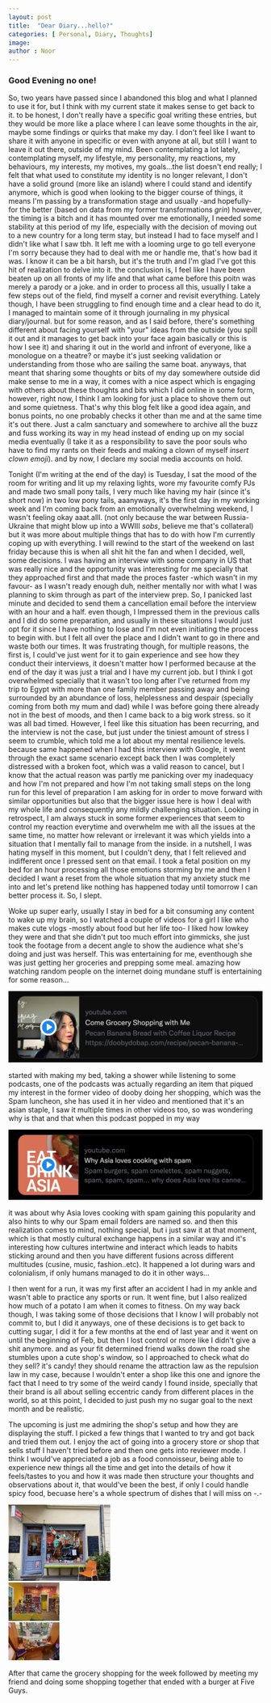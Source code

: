 ```yaml
---
layout: post
title:  "Dear Diary...hello?"
categories: [ Personal, Diary, Thoughts]
image:
author : Noor
---
```


<h3>Good Evening no one!</h3>

So, two years have passed since I abandoned this blog and what I planned to use it for, but I think with my current state it makes sense to get back to it. to be honest, I don't really have a specific goal writing these entries, but they would be more like a place where I can leave some thoughts in the air, maybe some findings or quirks that make my day. I don't feel like I want to share it with anyone in specific or even with anyone at all, but still I want to leave it out there, outside of my mind. Been contemplating a lot lately, contemplating myself, my lifestyle, my personality, my reactions, my behaviours, my interests, my motives, my goals...the list doesn't end really; I felt that what used to constitute my identity is no longer relevant, I don't have a solid ground (more like an island) where I could stand and identify anymore, which is good when looking to the bigger course of things, it means I'm passing by a transformation stage and usually -and hopefully- for the better (based on data from my former transformations *grin*) however, the timing is a bitch and it has mounted over me emotionally, I needed some stability at this period of my life, especially with the decision of moving out to a new country for a long term stay, but instead I had to face myself and I didn't like what I saw tbh. It left me with a looming urge to go tell everyone I'm sorry because they had to deal with me or handle me, that's how bad it was. I know it can be a bit harsh, but it's the truth and I'm glad I've got this hit of realization to delve into it. the conclusion is, I feel like I have been beaten up on all fronts of my life and that what came before this poitn was merely a parody or a joke. and in order to process all this, usually I take a few steps out of the field, find myself a corner and revisit everything. Lately though, I have been struggling to find enough time and a clear head to do it, I managed to maintain some of it through journaling in my physical diary/journal. but for some reason, and as I said before, there's something different about facing yourself with "your" ideas from the outside (you spill it out and it manages to get back into your face again basically or this is how I see it) and sharing it out in the world and infront of everyone, like a monologue on a theatre? or maybe it's just seeking validation or understanding from those who are sailing the same boat. anyways, that meant that sharing some thoughts or bits of my day somewhere outside did make sense to me in a way, it comes with a nice aspect which is engaging with others about these thoughts and bits which I did online in some form, however, right now, I think I am looking for just a place to shove them out and some quietness. That's why this blog felt like a good idea again, and bonus points, no one probably checks it other than me and at the same time it's out there. Just a calm sanctuary and somewhere to archive all the buzz and fuss working its way in my head instead of ending up on my social media eventually (I take it as a responsibility to save the poor souls who have to find my rants on their feeds and making a clown of myself *insert clown emoji*). and by now, I declare my social media accounts on hold.

Tonight (I'm writing at the end of the day) is Tuesday, I sat the mood of the room for writing and lit up my relaxing lights, wore my favourite comfy PJs and made two small pony tails, I very much like having my hair (since it's short now) in two low pony tails, aaanyways, it's the first day in my working week and I'm coming back from an emotionally overwhelming weekend, I wasn't feeling okay aaat.alll. (not only because the war between Russia-Ukraine that might blow up into a WWIII *sobs*, believe me that's collateral) but it was more about multiple things that has to do with how I'm currently coping up with everything. I will rewind to the start of the weekend on last friday because this is when all shit hit the fan and when I decided, well, some decisions. I was having an interview with some company in US that was really nice and  the opportunity was interesting for me specially that they approached first and that made the proces faster -which wasn't in my favour- as I wasn't ready enough duh, neither mentally nor with what I was planning to skim through as part of the interview prep. So, I panicked last minute and decided to send them a cancellation email before the interview with an hour and a half. even though, I Impressed them in the previous calls and I did do some preparation, and usually in these situations I would just opt for it since I have nothing to lose and I'm not even initiating the process to begin with. but I felt all over the place and I didn't want to go in there and waste both our times. It was frustrating though, for multiple reasons, the first is, I could've just went for it to gain experience and see how they conduct their interviews, it doesn't matter how I performed because at the end of the day it was just a trial and I have my current job. but I think I got overwhelmed specially that it wasn't too long after I've returned from my trip to Egypt with more than one family member passing away and being surrounded by an abundance of loss, helplessness and despair (specially coming from both my mum and dad) while I was before going there already not in the best of moods, and then I came back to a big work stress. so it was all bad timed. However, I feel like this situation has been recurring, and the interview is not the case, but just under the tiniest amount of stress I seem to crumble, which told me a lot about my mental resilience levels. because same happened when I had this interview with Google, it went through the exact same scenario except back then I was completely distressed with a broken foot, which was a valid reason to cancel, but I know that the actual reason was partly me panicking over my inadequacy and how I'm not prepared and how I'm not taking small steps on the long run for this level of preparation I am asking for in order to move forward with similar opportunities but also that the bigger issue here is how I deal with my whole life and consequently any mildly challenging situation. Looking in retrospect, I am always stuck in some former experiences that seem to control my reaction everytime and overwhelm me with all the issues at the same time, no matter how relevant or irrelevant it was which yields into a situation that I mentally fail to manage from the inside.
in a nutshell, I was hating myself in this moment, but I couldn't deny, that I felt relieved and indifferent once I pressed sent on that email. I took a fetal position on my bed for an hour processing all those emotions storming by me and then I decided I want a reset from the whole situation that my anxiety stuck me into and let's pretend like nothing has happened today until tomorrow I can better process it. So, I slept.

Woke up super early, usually I stay in bed for a bit consuming any content to wake up my brain, so I watched a couple of videos for a girl I like who makes cute vlogs -mostly about food but her life too- I liked how lowkey they were and that she didn't put too much effort into gimmicks, she just took the footage from a decent angle to show the audience what she's doing and just was herself. This was entertaining for me, eventhough she was just getting her groceries and prepping some meal. amazing how watching random people on the internet doing mundane stuff is entertaining for some reason… 

 <div align="center">
  <a href="https://www.youtube.com/watch?v=fAFFTOpUNWo&feature=youtu.be"><img src="assets/img/PostsImages/DearDiaryIntro/groceryshoppingvideo.png" alt="youtube video thumbnail of a girl doing her grocery shopping with her followers"></a>
</div>


started with making my bed, taking a shower while listening to some podcasts, one of the podcasts was actually regarding an item that piqued my interest in the former video of dooby doing her shopping, which was the Spam luncheon, she has used it in her video and mentioned that it's an asian staple, I saw it multiple times in other videos too, so was wondering why is that and that when this podcast popped in my way

 <div align="center">
  <a href="https://www.youtube.com/watch?v=yc6RV1M3y0s&feature=youtu.be"><img src="assets/img/PostsImages/DearDiaryIntro/spamvid.png" alt="youtube video thumbnail of a podcast about asian food and the hitory of incorporating spam in the asian cusiene"></a>
</div>

it was about why Asia loves cooking with spam gaining this popularity and also hints to why our Spam email folders are named so. and then this realization comes to mind, nothing special, but i just saw it at that moment, which is that mostly cultural exchange happens in a similar way and it's interesting how cultures intertwine and interact which leads to habits sticking around and then you have different fusions across different multitudes (cusine, music, fashion..etc). It happened a lot during wars and colonialism, if only humans managed to do it in other ways...


I then went for a run, it was my first after an accident I had in my ankle and wasn't able to practice any sports or run. It went fine, but I also realized how much of a potato I am when it comes to fitness. On my way back though, I was taking some of those decisions that I know I will probably not commit to, but I did it anyways, one of these decisions is to get back to cutting sugar, I did it for a few months at the end of last year and it went on until the beginning of Feb, but then I lost control or more like I didn't give a shit anymore. and as your fit determined friend walks down the road she stumbles upon a cute shop's window, so I approached to check what do they sell? it's candy! they should rename the attraction law as the repulsion law in my case, because I wouldn't enter a shop like this one and ignore the fact that I need to try some of the weird candy I found inside, specially that their brand is all about selling eccentric candy from different places in the world, so at this point, I decided to just push my no sugar goal to the next month and be realistic.

The upcoming is just me admiring the shop's setup and how they are displaying the stuff. I picked a few things that I wanted to try and got back and tried them out. I enjoy the act of going into a grocery store or shop that sells stuff I haven't tried before and then one gets into reviewer mode. I think I would've appreciated a job as a food connoisseur, being able to experience new things all the time and get into the details of how it feels/tastes to you and how it was made then structure your thoughts and observations about it, that would've been the best, if only I could handle spicy food, becuase here's a whole spectrum of dishes that I will miss on -.-


<div class="row">
  <div class="column">
    <img src="assets/img/PostsImages/DearDiaryIntro/IMG_9017.jpg" alt="store window" style="width:40%">
  </div>
  <div class="column">
    <img src="assets/img/PostsImages/DearDiaryIntro/IMG_9010.jpg" alt="store from the inside" style="width:20%">
  </div>
  <div class="column">
    <img src="assets/img/PostsImages/DearDiaryIntro/IMG_9009.jpg" alt="store's window from inside" style="width:20%">
  </div>
</div>

<!-- <div class="row">
  <div class="column">
    <img src="img_snow.jpg" alt="Snow" style="width:100%">
  </div>
  <div class="column">
    <img src="img_forest.jpg" alt="Forest" style="width:100%">
  </div>
  <div class="column">
    <img src="img_mountains.jpg" alt="Mountains" style="width:100%">
  </div>
</div>

<div class="row">
  <div class="column">
    <img src="img_snow.jpg" alt="Snow" style="width:100%">
  </div>
  <div class="column">
    <img src="img_forest.jpg" alt="Forest" style="width:100%">
  </div>
  <div class="column">
    <img src="img_mountains.jpg" alt="Mountains" style="width:100%">
  </div>
</div> -->

After that came the grocery shopping for the week followed by meeting my friend and doing some shopping together that ended with a burger at Five Guys.


